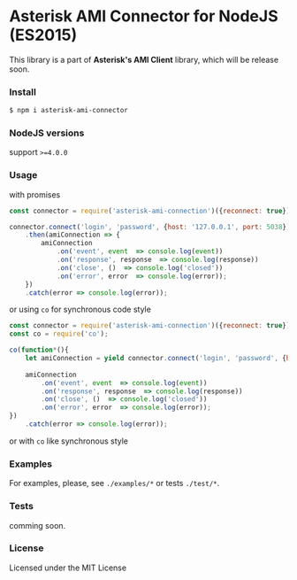 # Asterisk AMI Connector for NodeJS (ES2015) 

This library is a part of **Asterisk's AMI Client** library, which will be release soon.

### Install 

```bash 
$ npm i asterisk-ami-connector
```

### NodeJS versions 

support `>=4.0.0`

### Usage

with promises

```javascript
const connector = require('asterisk-ami-connection')({reconnect: true});

connector.connect('login', 'password', {host: '127.0.0.1', port: 5038})
    .then(amiConnection => {
        amiConnection
            .on('event', event  => console.log(event))
            .on('response', response  => console.log(response))
            .on('close', ()  => console.log('closed'))
            .on('error', error  => console.log(error));
    })
    .catch(error => console.log(error));
```

or using `co` for synchronous code style

```javascript
const connector = require('asterisk-ami-connection')({reconnect: true});
const co = require('co');

co(function*(){
    let amiConnection = yield connector.connect('login', 'password', {host: '127.0.0.1', port: 5038});
    
    amiConnection
        .on('event', event  => console.log(event))
        .on('response', response  => console.log(response))
        .on('close', ()  => console.log('closed'))
        .on('error', error  => console.log(error));
})
    .catch(error => console.log(error));
```

or with `co` like synchronous style

### Examples 

For examples, please, see `./examples/*` or tests `./test/*`.

### Tests 

comming soon. 

### License 

Licensed under the MIT License 
